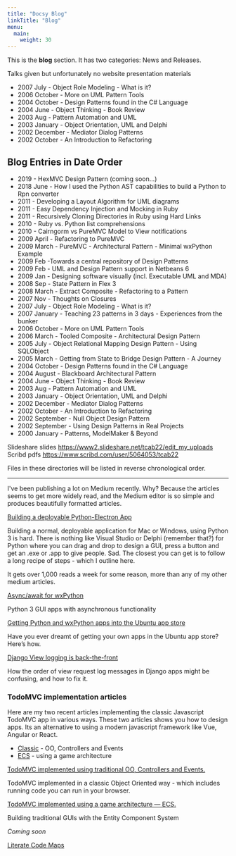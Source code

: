 ```yaml
---
title: "Docsy Blog"
linkTitle: "Blog"
menu:
  main:
    weight: 30
---
```



This is the **blog** section. It has two categories: News and Releases.

Talks given but unfortunately no website presentation materials

- 2007 July - Object Role Modeling - What is it?
- 2006 October - More on UML Pattern Tools
- 2004 October - Design Patterns found in the C# Language
- 2004 June - Object Thinking - Book Review
- 2003 Aug - Pattern Automation and UML
- 2003 January - Object Orientation, UML and Delphi
- 2002 December - Mediator Dialog Patterns
- 2002 October - An Introduction to Refactoring

## Blog Entries in Date Order

- 2019 - HexMVC Design Pattern (coming soon...)
- 2018 June - How I used the Python AST capabilities to build a Python to Rpn converter
- 2011 - Developing a Layout Algorithm for UML diagrams
- 2011 - Easy Dependency Injection and Mocking in Ruby
- 2011 - Recursively Cloning Directories in Ruby using Hard Links
- 2010 - Ruby vs. Python list comprehensions
- 2010 - Cairngorm vs PureMVC Model to View notifications
- 2009 April - Refactoring to PureMVC
- 2009 March - PureMVC - Architectural Pattern - Minimal wxPython Example
- 2009 Feb -Towards a central repository of Design Patterns
- 2009 Feb - UML and Design Pattern support in Netbeans 6
- 2009 Jan - Designing software visually (incl. Executable UML and MDA)
- 2008 Sep - State Pattern in Flex 3
- 2008 March - Extract Composite - Refactoring to a Pattern
- 2007 Nov - Thoughts on Closures
- 2007 July - Object Role Modeling - What is it?
- 2007 January - Teaching 23 patterns in 3 days - Experiences from the bunker
- 2006 October - More on UML Pattern Tools
- 2006 March - Tooled Composite - Architectural Design Pattern
- 2005 July - Object Relational Mapping Design Pattern - Using SQLObject
- 2005 March - Getting from State to Bridge Design Pattern - A Journey
- 2004 October - Design Patterns found in the C# Language
- 2004 August - Blackboard Architectural Pattern
- 2004 June - Object Thinking - Book Review
- 2003 Aug - Pattern Automation and UML
- 2003 January - Object Orientation, UML and Delphi
- 2002 December - Mediator Dialog Patterns
- 2002 October - An Introduction to Refactoring
- 2002 September - Null Object Design Pattern
- 2002 September - Using Design Patterns in Real Projects
- 2000 January - Patterns, ModelMaker & Beyond

Slideshare slides https://www2.slideshare.net/tcab22/edit_my_uploads
Scribd pdfs https://www.scribd.com/user/5064053/tcab22

Files in these directories will be listed in reverse chronological order.

---

I've been publishing a lot on Medium recently. Why? Because the articles seems to get more widely read, and the Medium editor is so simple and produces beautifully formatted articles.

[Building a deployable Python-Electron App](https://medium.com/@abulka/electron-python-4e8c807bfa5e)

Building a normal, deployable application for Mac or Windows, using Python 3 is hard. There is nothing like Visual Studio or Delphi (remember that?) for Python where you can drag and drop to design a GUI, press a button and get an .exe or .app to give people. Sad. The closest you can get is to follow a long recipe of steps - which I outline here.

It gets over 1,000 reads a week for some reason, more than any of my other medium articles.

[Async/await for wxPython](https://medium.com/@abulka/async-await-for-wxpython-c78c667e0872)

Python 3 GUI apps with asynchronous functionality

[Getting Python and wxPython apps into the Ubuntu app store](https://medium.com/@abulka/getting-python-and-wxpython-apps-into-the-ubuntu-app-store-ccca7ae537a3)

Have you ever dreamt of getting your own apps in the Ubuntu app store? Here’s how.

[Django View logging is back-the-front](https://medium.com/@abulka/django-view-logging-is-back-the-front-7f9701d501de)

How the order of view request log messages in Django apps might be confusing, and how to fix it.

### TodoMVC implementation articles

Here are my two recent articles implementing the classic Javascript TodoMVC app in various ways. These two articles shows you how to design apps. Its an alternative to using a modern javascript framework like Vue, Angular or React.

*   [Classic](https://medium.com/@abulka/todomvc-implemented-using-traditional-oo-controllers-and-events-5e4c09f80cd4) - OO, Controllers and Events
*   [ECS](https://medium.com/@abulka/todomvc-implemented-using-a-game-architecture-ecs-88bb86ea5e98) - using a game architecture
    
[TodoMVC implemented using traditional OO, Controllers and Events.](https://medium.com/@abulka/todomvc-implemented-using-traditional-oo-controllers-and-events-5e4c09f80cd4)

TodoMVC implemented in a classic Object Oriented way - which includes running code you can run in your browser.

[TodoMVC implemented using a game architecture — ECS.](https://medium.com/@abulka/todomvc-implemented-using-a-game-architecture-ecs-88bb86ea5e98)

Building traditional GUIs with the Entity Component System

_Coming soon_

[Literate Code Maps](https://github.com/abulka/lcodemaps)

